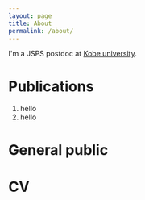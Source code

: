 ```yaml
---
layout: page
title: About
permalink: /about/
---
```


I'm a JSPS postdoc at [Kobe university][kobe].

# Publications

1. hello
2. hello

# General public

# CV

[kobe]: http://www.math.kobe-u.ac.jp/

